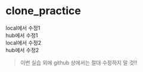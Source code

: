 # clone_practice
local에서 수정1    
hub에서 수정1   
local에서 수정2   
hub에서 수정2   

> 이번 실습 외에 github 상에서는 절대 수정하지 말 것!!